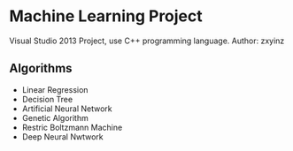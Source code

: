 # Machine Learning Project

Visual Studio 2013 Project, use C++ programming language. Author: zxyinz

## Algorithms

* Linear Regression
* Decision Tree
* Artificial Neural Network
* Genetic Algorithm
* Restric Boltzmann Machine
* Deep Neural Nwtwork
